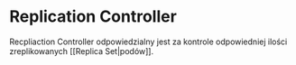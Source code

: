 # Replication Controller
Recpliaction Controller odpowiedzialny jest za kontrole odpowiedniej ilości zreplikowanych [[Replica Set|podów]].

 